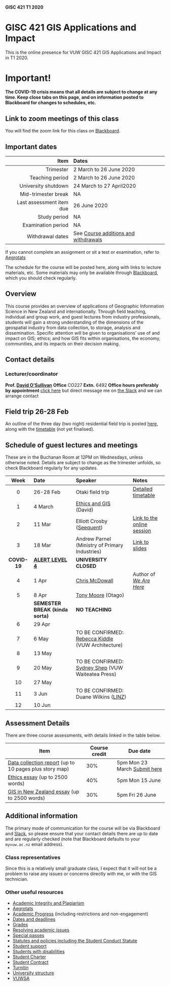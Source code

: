 #### GISC 421 T1 2020
# GISC 421 GIS Applications and Impact
This is the online presence for VUW GISC 421 GIS Applications and Impact in T1 2020.

# Important!
**The COVID-19 crisis means that all details are subject to change at any time. Keep close tabs on this page, and on information posted to Blackboard for changes to schedules, etc.**

## Link to zoom meetings of this class
You will find the zoom link for this class on [Blackboard](https://blackboard.vuw.ac.nz/webapps/blackboard/content/listContentEditable.jsp?course_id=_106344_1&content_id=_2641846_1&crosscoursenavrequest=true).

## Important dates
Item | Dates
 -: | :-
Trimester | 2 March to 26 June 2020
Teaching period | 2 March to 26 June 2020
University shutdown | 24 March to 27 April2020
Mid-trimester break | NA
Last assessment item due | 26 June 2020
Study period | NA
Examination period | NA
Withdrawal dates | See [Course additions and withdrawals](www.victoria.ac.nz/home/admisenrol/payments/withdrawalsrefunds)

If you cannot complete an assignment or sit a test or examination, refer to [Aegrotats](www.victoria.ac.nz/home/study/exams-and-assessments/aegrotat)

The schedule for the course will be posted here, along with links to lecture materials, etc. Some materials may only be available through [Blackboard](https://blackboard.vuw.ac.nz/), which you should check regularly.

## Overview
This course provides an overview of applications of Geographic Information Science in New Zealand and internationally. Through field teaching, individual and group work, and guest lectures from industry professionals, students will gain a strong understanding of the dimensions of the geospatial industry from data collection, to storage, analysis and dissemination. Specific attention will be given to organisations’ use of and impact on GIS; ethics; and how GIS fits within organisations, the economy, communities, and its impacts on their decision making.

## Contact details
### Lecturer/coordinator
**Prof. [David O'Sullivan](mailto:david.osullivan@vuw.ac.nz)**
**Office** CO227 **Extn.** 6492 **Office hours preferably by appointment** [click here](http://calendly.com/dosullivan) but direct message me on [the Slack](https://vuwgisc2020.slack.com) and we can arrange contact

## Field trip 26-28 Feb
An outline of the three day (two night) residential field trip is posted [here](field-trip/overview-and-requirements.md), along with the [timetable](field-trip/timetable.md) (not yet finalised).

## Schedule of guest lectures and meetings
These are in the Buchanan Room at 12PM on Wednesdays, unless otherwise noted. Details are subject to change as the trimester unfolds, so check Blackboard regularly for any updates.

Week | Date | Speaker | Notes
:---:|:---|:---|:---
0 | 26-28 Feb | Otaki field trip | [Detailed timetable](field-trip/timetable.md)
1 | 4 March | [Ethics and GIS](https://southosullivan.com/gisc421/EthicalConsiderations/) (David)
2 | 11 Mar | Elliott Crosby ([Seequent](https://www.seequent.com/)) | [Link to the online session](https://teams.microsoft.com/l/meetup-join/19%3ameeting_Y2VmZDcxMTMtNjY2Yi00YTQyLWJkZjgtODJlMDEyYzA2MDlk%40thread.v2/0?context=%7b%22Tid%22%3a%229d3a50aa-06a0-4090-b99a-9b798edce6b8%22%2c%22Oid%22%3a%22ed52f61e-c6ed-4ba7-bd4c-7263316d21a4%22%7d)
3 | 18 Mar | Andrew Parnel (Ministry of Primary Industries) | [Link to slides](guests/GIS-at-MPI-Andrew-Parnell-2020.pptx?raw=true)
| **COVID-19** | [**ALERT LEVEL 4**](https://covid19.govt.nz/government-actions/covid-19-alert-system/) | **UNIVERSITY CLOSED**
4 | 1 Apr | [Chris McDowall](https://fogonwater.com/) | Author of [*We Are Here*](https://www.masseypress.ac.nz/books/we-are-here/)
5 | 8 Apr | [Tony Moore](https://www.otago.ac.nz/surveying/people/otago040651.html) (Otago)
|| **SEMESTER BREAK (kinda sorta)** | **NO TEACHING**
6 | 29 Apr |
7 | 6 May | TO BE CONFIRMED: [Rebecca Kiddle](https://www.wgtn.ac.nz/architecture/about/staff/rebecca-kiddle) (VUW Architecture)
8 | 13 May |
9 | 20 May | TO BE CONFIRMED: [Sydney Shep](https://www.wgtn.ac.nz/wtapress/about/staff/sydney-shep) (VUW Waiteatea Press)
10 | 27 May |
11 | 3 Jun | TO BE CONFIRMED: Duane Wilkins ([LINZ](http://linz.govt.nz/))
12 | 10 Jun |

## Assessment Details
There are three course assessments, with details linked in the table below.

Item | Course credit | Due date
--- | --- | ---
[Data collection report](data-collection-report.md) (up to 10 pages plus story map) | 30% | 5pm Mon 23 March [Submit here](https://blackboard.vuw.ac.nz/webapps/assignment/uploadAssignment?content_id=_2665881_1&course_id=_106344_1&group_id=&mode=cpview)
[Ethics essay](ethics-essay.md) (up to 2500 words) | 40% | 5pm Mon 15 June
[GIS in New Zealand essay](gis-in-new-zealand-essay.md) (up to 2500 words) | 30% | 5pm Fri 26 June

## Additional information
The primary mode of communication for the course will be via Blackboard and [Slack](https://vuwgisc2020.slack.com), so please ensure that your contact details there are up to date and are regularly checked (note that Blackboard defaults to your `myvuw.ac.nz` email address).

### Class representatives
Since this is a relatively small graduate class, I expect that it will not be a problem to raise any issues or concerns directly with me, or with the GIS technician.

### Other useful resources
+ [Academic Integrity and Plagiarism](http://www.victoria.ac.nz/home/study/plagiarism)
+ [Aegrotats](http:\\www.victoria.ac.nz/home/study/exams-and-assessments/aegrotat)
+ [Academic Progress](http:\\www.victoria.ac.nz/home/study/academic-progress) (including restrictions and non-engagement)
+ [Dates and deadlines](http:\\www.victoria.ac.nz/home/study/dates)
+ [Grades](http:\\www.victoria.ac.nz/home/study/exams-and-assessments/grades)
+ [Resolving academic issues](http:\\www.victoria.ac.nz/home/about/avcacademic/publications2#grievances)
+ [Special passes](http:\\www.victoria.ac.nz/home/about/avcacademic/publications2#specialpass)
+ [Statutes and policies including the Student Conduct Statute](http:\\www.victoria.ac.nz/home/about/policy)
+ [Student support](http:\\www.victoria.ac.nz/home/viclife/studentservice)
+ [Students with disabilities](http:\\www.victoria.ac.nz/st_services/disability)
+ [Student Charter](http:\\www.victoria.ac.nz/home/viclife/student-charter)
+ [Student Contract](http:\\www.victoria.ac.nz/home/admisenrol/enrol/studentcontract)
+ [Turnitin](http:\\www.cad.vuw.ac.nz/wiki/index.php/Turnitin)
+ [University structure](http:\\www.victoria.ac.nz/home/about)
+ [VUWSA](http:\\www.vuwsa.org.nz)
